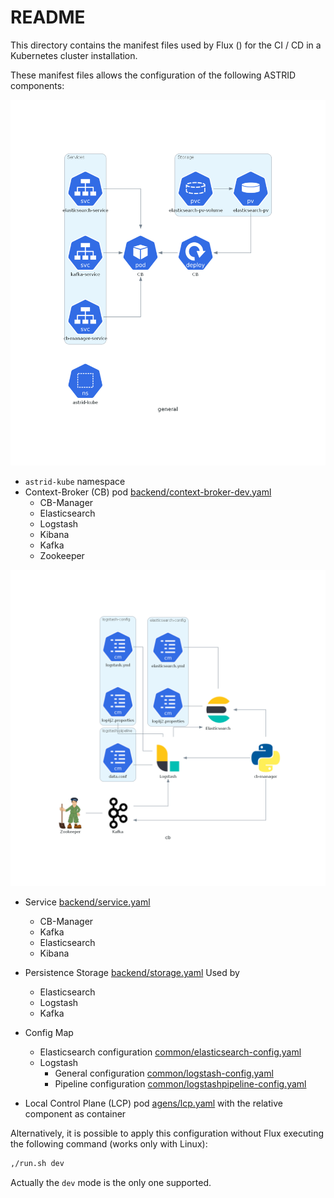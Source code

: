 # README

This directory contains the manifest files used by Flux () for the CI / CD in a Kubernetes cluster installation.

These manifest files allows the configuration of the following ASTRID components:

![General configurations](tasks/general.png)

- ``astrid-kube`` namespace
- Context-Broker (CB) pod [backend/context-broker-dev.yaml](backend/context-broker-dev.yaml)
    - CB-Manager
    - Elasticsearch
    - Logstash
    - Kibana
    - Kafka
    - Zookeeper

![Conext-Broker POD](tasks/cb.png)

- Service [backend/service.yaml](backend/service.yaml)
    - CB-Manager
    - Kafka
    - Elasticsearch
    - Kibana

- Persistence Storage [backend/storage.yaml](backend/storage.yaml) Used by
    - Elasticsearch
    - Logstash
    - Kafka

- Config Map
    - Elasticsearch configuration [common/elasticsearch-config.yaml](common/elasticsearch-config.yaml)
    - Logstash
        - General configuration [common/logstash-config.yaml](common/logstash-config.yaml)
        - Pipeline configuration [common/logstashpipeline-config.yaml](common/logstashpipeline-config.yaml)

- Local Control Plane (LCP) pod [agens/lcp.yaml](agens/lcp.yaml) with the relative component as container

Alternatively, it is possible to apply this configuration without Flux executing the following command (works only with Linux):

```bash
,/run.sh dev
```
Actually the ``dev`` mode is the only one supported.
